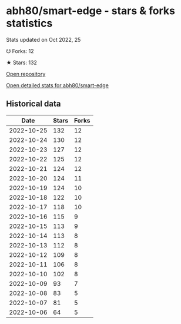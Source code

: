 # abh80/smart-edge - stars & forks statistics

Stats updated on Oct 2022, 25

☋ Forks: 12

★ Stars: 132

[Open repository](https://github.com/abh80/smart-edge)

[Open detailed stats for abh80/smart-edge](https://reviewgithub.com/rep/abh80/smart-edge)

## Historical data
| Date | Stars | Forks |
|------|-------|-------|
| 2022-10-25 | 132 | 12 | 
| 2022-10-24 | 130 | 12 | 
| 2022-10-23 | 127 | 12 | 
| 2022-10-22 | 125 | 12 | 
| 2022-10-21 | 124 | 12 | 
| 2022-10-20 | 124 | 11 | 
| 2022-10-19 | 124 | 10 | 
| 2022-10-18 | 122 | 10 | 
| 2022-10-17 | 118 | 10 | 
| 2022-10-16 | 115 | 9 | 
| 2022-10-15 | 113 | 9 | 
| 2022-10-14 | 113 | 8 | 
| 2022-10-13 | 112 | 8 | 
| 2022-10-12 | 109 | 8 | 
| 2022-10-11 | 106 | 8 | 
| 2022-10-10 | 102 | 8 | 
| 2022-10-09 | 93 | 7 | 
| 2022-10-08 | 83 | 5 | 
| 2022-10-07 | 81 | 5 | 
| 2022-10-06 | 64 | 5 | 

